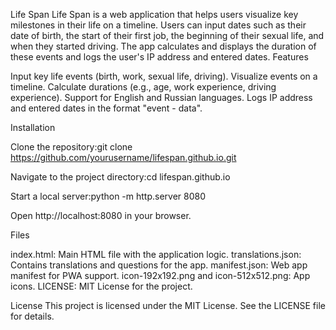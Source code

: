 Life Span
Life Span is a web application that helps users visualize key milestones in their life on a timeline. Users can input dates such as their date of birth, the start of their first job, the beginning of their sexual life, and when they started driving. The app calculates and displays the duration of these events and logs the user's IP address and entered dates.
Features

Input key life events (birth, work, sexual life, driving).
Visualize events on a timeline.
Calculate durations (e.g., age, work experience, driving experience).
Support for English and Russian languages.
Logs IP address and entered dates in the format "event - data".

Installation

Clone the repository:git clone https://github.com/yourusername/lifespan.github.io.git


Navigate to the project directory:cd lifespan.github.io


Start a local server:python -m http.server 8080


Open http://localhost:8080 in your browser.

Files

index.html: Main HTML file with the application logic.
translations.json: Contains translations and questions for the app.
manifest.json: Web app manifest for PWA support.
icon-192x192.png and icon-512x512.png: App icons.
LICENSE: MIT License for the project.

License
This project is licensed under the MIT License. See the LICENSE file for details.
